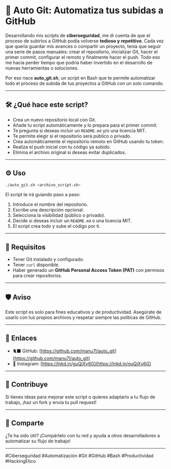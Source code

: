 # 🚀 Auto Git: Automatiza tus subidas a GitHub

Desarrollando mis scripts de **ciberseguridad**, me di cuenta de que el proceso de subirlos a GitHub podía volverse **tedioso y repetitivo**. Cada vez que quería guardar mis avances o compartir un proyecto, tenía que seguir una serie de pasos manuales: crear el repositorio, inicializar Git, hacer el primer commit, configurar el remoto y finalmente hacer el push. Todo eso me hacía perder tiempo que podría haber invertido en el desarrollo de nuevas herramientas o soluciones.

Por eso nace **auto_git.sh**, un script en Bash que te permite automatizar todo el proceso de subida de tus proyectos a GitHub con un solo comando.

---

## 🛠️ ¿Qué hace este script?

- Crea un nuevo repositorio local con Git.
- Añade tu script automáticamente y lo prepara para el primer commit.
- Te pregunta si deseas incluir un `README.md` y/o una licencia MIT.
- Te permite elegir si el repositorio será público o privado.
- Crea automáticamente el repositorio remoto en GitHub usando tu token.
- Realiza el push inicial con tu código ya subido.
- Elimina el archivo original si deseas evitar duplicados.

---

## ⚙️ Uso

```bash
./auto_git.sh <archivo_script.sh>
```

El script te irá guiando paso a paso:

1. Introduce el nombre del repositorio.
2. Escribe una descripción opcional.
3. Selecciona la visibilidad (público o privado).
4. Decide si deseas incluir un `README.md` o una licencia MIT.
5. El script crea todo y sube el código por ti.

---

## 🧪 Requisitos

- Tener Git instalado y configurado.
- Tener `curl` disponible.
- Haber generado un **GitHub Personal Access Token (PAT)** con permisos para crear repositorios.

---

## 🛡️ Aviso

Este script es solo para fines educativos y de productividad. Asegúrate de usarlo con tus propios archivos y respetar siempre las políticas de GitHub.

---

## 📎 Enlaces

- 🐈‍⬛ GitHub: [https://github.com/manu7l/auto_git](https://github.com/manu7l/auto_git)
- 📸 Instagram: [https://lnkd.in/guQiXy6G](https://lnkd.in/guQiXy6G)

---

## 🤝 Contribuye

Si tienes ideas para mejorar este script o quieres adaptarlo a tu flujo de trabajo, ¡haz un fork y envía tu pull request!

---

## 📢 Comparte

¿Te ha sido útil? ¡Compártelo con tu red y ayuda a otros desarrolladores a automatizar su flujo de trabajo!

---

#Ciberseguridad #Automatización #Git #GitHub #Bash #Productividad #HackingEtico
